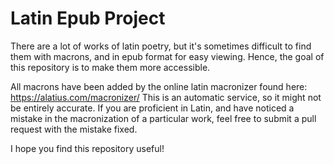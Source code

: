 # Latin Epub Project

There are a lot of works of latin poetry, but it's sometimes difficult to find them with macrons, and in epub format for easy viewing.
Hence, the goal of this repository is to make them more accessible.

All macrons have been added by the online latin macronizer found here: https://alatius.com/macronizer/
This is an automatic service, so it might not be entirely accurate.
If you are proficient in Latin, and have noticed a mistake in the macronization of a particular work, feel free to submit a pull request with the mistake fixed.

I hope you find this repository useful!